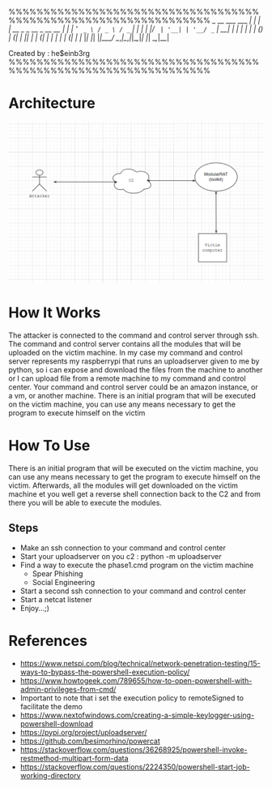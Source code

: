 %%%%%%%%%%%%%%%%%%%%%%%%%%%%%%%%%%%%%%%%%%%%%%%%%%%%%%%%%%%%%%%%%
 _ __ ___   ___   __| |_   _| | __ _ _ __   _ __ __ _| |_
| '_ ` _ \ / _ \ / _` | | | | |/ _` | '__| | '__/ _` | __|
| | | | | | (_) | (_| | |_| | | (_| | |    | | | (_| | |_
|_| |_| |_|\___/ \__,_|\__,_|_|\__,_|_|    |_|  \__,_|\__|

Created by : he$einb3rg
%%%%%%%%%%%%%%%%%%%%%%%%%%%%%%%%%%%%%%%%%%%%%%%%%%%%%%%%%%%%%%%%%


# Architecture

![alt text](https://github.com/b3rg01/ModularRat/blob/main/architecture.drawio.png?raw=true)

# How It Works

The attacker is connected to the command and control server through ssh. The command and control server contains all the modules that will be uploaded on the victim machine. In my case my command and control server represents my raspberrypi that runs an uploadserver given to me by python, so i can expose and download the files from the machine to another or I can upload file from a remote machine to my command and control center. Your command and control server could be an amazon instance, or a vm, or another machine. There is an initial program that will be executed on the victim machine, you can use any means necessary to get the program to execute himself on the victim

# How To Use
There is an initial program that will be executed on the victim machine, you can use any means necessary to get the program to execute himself on the victim. Afterwards, all the modules will get downloaded on the victim machine et you well get a reverse shell connection back to the C2 and from there you will be able to execute the modules.

## Steps
  - Make an ssh connection to your command and control center
  - Start your uploadserver on you c2 : python -m uploadserver
  - Find a way to execute the phase1.cmd program on the victim machine
    - Spear Phishing
    - Social Engineering
  - Start a second ssh connection to your command and control center
  - Start a netcat listener
  - Enjoy...;)


# References

- https://www.netspi.com/blog/technical/network-penetration-testing/15-ways-to-bypass-the-powershell-execution-policy/
- https://www.howtogeek.com/789655/how-to-open-powershell-with-admin-privileges-from-cmd/
- Important to note that i set the execution policy to remoteSigned to facilitate the demo
- https://www.nextofwindows.com/creating-a-simple-keylogger-using-powershell-download
- https://pypi.org/project/uploadserver/
- https://github.com/besimorhino/powercat
- https://stackoverflow.com/questions/36268925/powershell-invoke-restmethod-multipart-form-data
- https://stackoverflow.com/questions/2224350/powershell-start-job-working-directory
